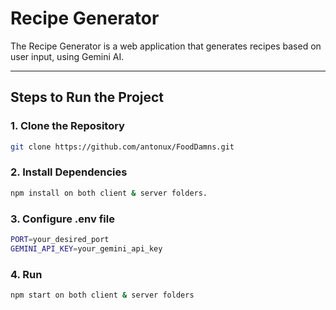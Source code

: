 # **Recipe Generator**

The Recipe Generator is a web application that generates recipes based on user input, using Gemini AI. 

---

## **Steps to Run the Project**

### 1. Clone the Repository
```bash
git clone https://github.com/antonux/FoodDamns.git
```

### 2. Install Dependencies
```bash
npm install on both client & server folders.
```

### 3. Configure .env file
```bash
PORT=your_desired_port
GEMINI_API_KEY=your_gemini_api_key
```

### 4. Run
```bash
npm start on both client & server folders
```
